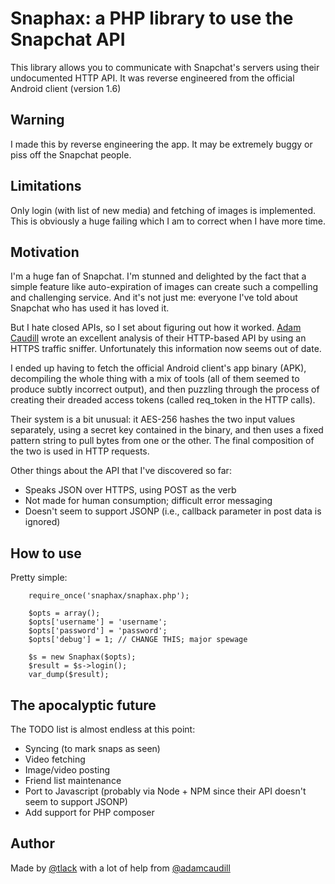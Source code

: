 Snaphax: a PHP library to use the Snapchat API
==============================================

This library allows you to communicate with Snapchat's servers using their
undocumented HTTP API. It was reverse engineered from the official Android
client (version 1.6)

Warning
-------

I made this by reverse engineering the app. It may be extremely buggy or piss
off the Snapchat people. 

Limitations
-----------

Only login (with list of new media) and fetching of images is implemented.
This is obviously a huge failing which I am to correct when I have more time.

Motivation
----------

I'm a huge fan of Snapchat. I'm stunned and delighted by the fact that a simple
feature like auto-expiration of images can create such a compelling and
challenging service. And it's not just me: everyone I've told about Snapchat
who has used it has loved it. 

But I hate closed APIs, so I set about figuring out how it worked. [Adam
Caudill](http://adamcaudill.com/2012/06/16/snapchat-api-and-security/) wrote an
excellent analysis of their HTTP-based API by using an HTTPS traffic sniffer.
Unfortunately this information now seems out of date. 

I ended up having to fetch the official Android client's app binary (APK),
decompiling the whole thing with a mix of tools (all of them seemed to produce
subtly incorrect output), and then puzzling through the process of creating
their dreaded access tokens (called req\_token in the HTTP calls).

Their system is a bit unusual: it AES-256 hashes the two input values
separately, using a secret key contained in the binary, and then uses a fixed
pattern string to pull bytes from one or the other. The final composition of
the two is used in HTTP requests.

Other things about the API that I've discovered so far:

- Speaks JSON over HTTPS, using POST as the verb
- Not made for human consumption; difficult error messaging
- Doesn't seem to support JSONP (i.e., callback parameter in post data is
	ignored)

How to use
----------

Pretty simple:

```
	require_once('snaphax/snaphax.php');

	$opts = array();
	$opts['username'] = 'username';
	$opts['password'] = 'password';
	$opts['debug'] = 1; // CHANGE THIS; major spewage

	$s = new Snaphax($opts);
	$result = $s->login();
	var_dump($result);
```

The apocalyptic future
----------------------

The TODO list is almost endless at this point:

- Syncing (to mark snaps as seen)
- Video fetching
- Image/video posting
- Friend list maintenance
- Port to Javascript (probably via Node + NPM since their API doesn't seem to
	support JSONP)
- Add support for PHP composer

Author
------

Made by [@tlack](http://twitter.com/tlack) with a lot of help from 
[@adamcaudill](http://twitter.com/adamcaudill)


